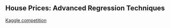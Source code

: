 ## House Prices: Advanced Regression Techniques
[Kaggle competition](https://www.kaggle.com/c/house-prices-advanced-regression-techniques)
